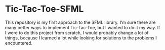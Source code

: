 # Tic-Tac-Toe-SFML
This repository is my first approach to the SFML library.
I'm sure there are many better ways to implement Tic-Tac-Toe, but I wanted to do it my way.
If I were to do this project from scratch, I would probably change a lot of things, because I learned a lot while looking for solutions to the problems I encountered.
